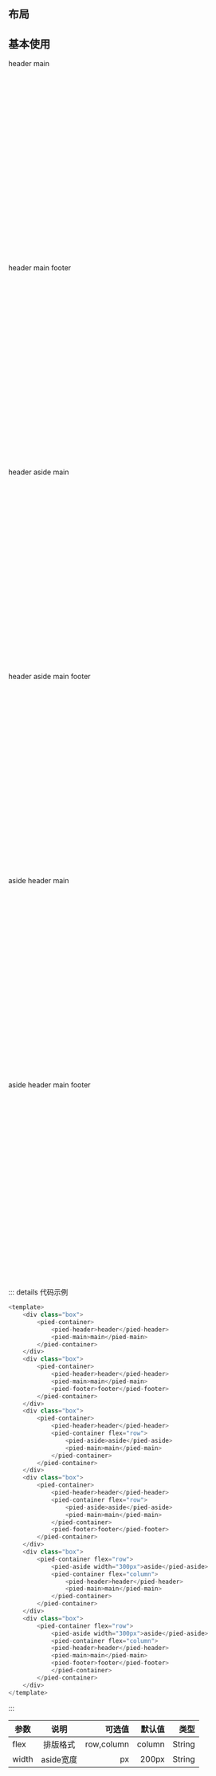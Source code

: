 ## 布局

## 基本使用

<div class="box">
    <pied-container>
        <pied-header>header</pied-header>
        <pied-main>main</pied-main>
    </pied-container>
</div>

<div class="box">
    <pied-container>
        <pied-header>header</pied-header>
        <pied-main>main</pied-main>
        <pied-footer>footer</pied-footer>
    </pied-container>
</div>

<div class="box">
    <pied-container>
        <pied-header>header</pied-header>
        <pied-container flex="row">
           <pied-aside>aside</pied-aside>
           <pied-main>main</pied-main> 
        </pied-container>
    </pied-container>
</div>

<div class="box">
    <pied-container>
        <pied-header>header</pied-header>
        <pied-container flex="row">
           <pied-aside>aside</pied-aside>
           <pied-main>main</pied-main> 
        </pied-container>
        <pied-footer>footer</pied-footer>
    </pied-container>
</div>

<div class="box">
    <pied-container flex="row">
        <pied-aside width="300px">aside</pied-aside>
        <pied-container flex="column">
           <pied-header>header</pied-header>
           <pied-main>main</pied-main> 
        </pied-container>
    </pied-container>
</div>

<div class="box">
    <pied-container flex="row">
        <pied-aside width="300px">aside</pied-aside>
        <pied-container flex="column">
           <pied-header>header</pied-header>
           <pied-main>main</pied-main> 
           <pied-footer>footer</pied-footer>
        </pied-container>
    </pied-container>
</div>

::: details 代码示例
```js
<template>
    <div class="box">
        <pied-container>
            <pied-header>header</pied-header>
            <pied-main>main</pied-main>
        </pied-container>
    </div>
    <div class="box">
        <pied-container>
            <pied-header>header</pied-header>
            <pied-main>main</pied-main>
            <pied-footer>footer</pied-footer>
        </pied-container>
    </div>
    <div class="box">
        <pied-container>
            <pied-header>header</pied-header>
            <pied-container flex="row">
                <pied-aside>aside</pied-aside>
                <pied-main>main</pied-main> 
            </pied-container>
        </pied-container>
    </div>
    <div class="box">
        <pied-container>
            <pied-header>header</pied-header>
            <pied-container flex="row">
                <pied-aside>aside</pied-aside>
                <pied-main>main</pied-main> 
            </pied-container>
            <pied-footer>footer</pied-footer>
        </pied-container>
    </div>
    <div class="box">
        <pied-container flex="row">
            <pied-aside width="300px">aside</pied-aside>
            <pied-container flex="column">
                <pied-header>header</pied-header>
                <pied-main>main</pied-main> 
            </pied-container>
        </pied-container>
    </div>
    <div class="box">
        <pied-container flex="row">
            <pied-aside width="300px">aside</pied-aside>
            <pied-container flex="column">
            <pied-header>header</pied-header>
            <pied-main>main</pied-main> 
            <pied-footer>footer</pied-footer>
            </pied-container>
        </pied-container>
    </div>
</template>
```
:::

| 参数          |      说明  |  可选值 | 默认值 | 类型 | 
| -------------| :-------------: | ----------: | -------------: |  ----------: | 
| flex      |  排版格式          | row,column       | column          |  String | 
| width     |   aside宽度           |   px |  200px        |  String |

<script>

</script>

<style scoped>
.box{
    height:400px;
    margin-bottom:10px;
}
.pied-header{
  text-align: center;
  line-height: 60px;
  background:#aaa;
}
.pied-footer{
  text-align: center;
  line-height: 60px;
  background:#aaa;
}
.pied-main{
  align-items: center;
  justify-content: center;
  background:#333;
}
.pied-aside{
  align-items: center;
  justify-content: center;
  background:#ccc;
}
</style>